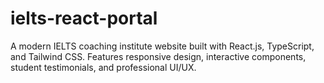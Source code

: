 # ielts-react-portal
A modern IELTS coaching institute website built with React.js, TypeScript, and Tailwind CSS. Features responsive design, interactive components, student testimonials, and professional UI/UX.
